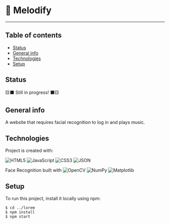 # 🎵 Melodify

---
## Table of contents
* [Status](#status)
* [General info](#general-info)
* [Technologies](#technologies)
* [Setup](#setup)
## Status
🟨⬛ Still in progress! ⬛🟨
## General info
A website that requires facial recognition to log in and plays music. 

## Technologies
Project is created with:

![HTML5](https://img.shields.io/badge/html5-%23E34F26.svg?style=for-the-badge&logo=html5&logoColor=white) ![JavaScript](https://img.shields.io/badge/javascript-%23323330.svg?style=for-the-badge&logo=javascript&logoColor=%23F7DF1E) ![CSS3](https://img.shields.io/badge/css3-%231572B6.svg?style=for-the-badge&logo=css3&logoColor=white) ![JSON](https://img.shields.io/badge/json-5E5C5C?style=for-the-badge&logo=json&logoColor=white)

Face Recognition built with ![OpenCV](https://img.shields.io/static/v1?style=for-the-badge&message=OpenCV&color=5C3EE8&logo=OpenCV&logoColor=FFFFFF&label=) ![NumPy](https://img.shields.io/badge/numpy-%23013243.svg?style=for-the-badge&logo=numpy&logoColor=white) ![Matplotlib](https://img.shields.io/badge/Matplotlib-%23ffffff.svg?style=for-the-badge&logo=Matplotlib&logoColor=black)
	
## Setup
To run this project, install it locally using npm:

```
$ cd ../lorem
$ npm install
$ npm start
```
